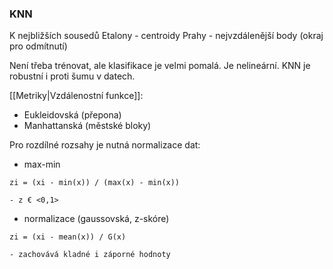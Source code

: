 ### KNN
K nejbližších sousedů
Etalony - centroidy
Prahy - nejvzdálenější body (okraj pro odmítnutí)

Není třeba trénovat, ale klasifikace je velmi pomalá. Je nelineární. KNN je robustní i proti šumu v datech.

[[Metriky|Vzdálenostní funkce]]:
- Eukleidovská (přepona)
- Manhattanská (městské bloky)

Pro rozdílné rozsahy je nutná normalizace dat:
- max-min
```
zi = (xi - min(x)) / (max(x) - min(x))
```
	- z € <0,1>
- normalizace (gaussovská, z-skóre)
```
zi = (xi - mean(x)) / G(x)
```
	- zachovává kladné i záporné hodnoty